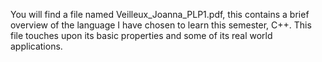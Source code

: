You will find a file named Veilleux_Joanna_PLP1.pdf, this contains a brief
overview of the language I have chosen to learn this semester, C++. This file 
touches upon its basic properties and some of its real world applications.
